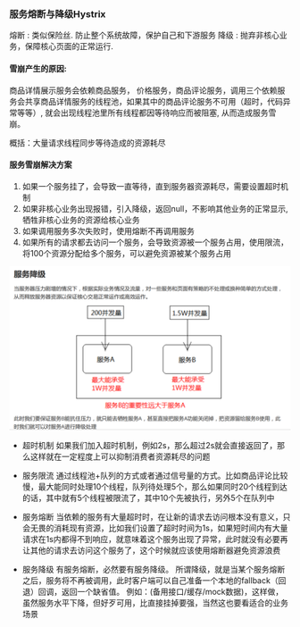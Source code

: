 ### 服务熔断与降级Hystrix

熔断 : 类似保险丝. 防止整个系统故障，保护自己和下游服务
降级 : 抛弃非核心业务，保障核心页面的正常运行.

#### 雪崩产生的原因:
商品详情展示服务会依赖商品服务， 价格服务，商品评论服务，调用三个依赖服务会共享商品详情服务的线程池，如果其中的商品评论服务不可用（超时，代码异常等等）, 就会出现线程池里所有线程都因等待响应而被阻塞, 从而造成服务雪崩。

概括：大量请求线程同步等待造成的资源耗尽



#### 服务雪崩解决方案

1. 如果一个服务挂了，会导致一直等待，直到服务器资源耗尽，需要设置超时机制
2. 如果非核心业务出现报错，引入降级，返回null，不影响其他业务的正常显示,牺牲非核心业务的资源给核心业务
3. 如果调用服务多次失败时，使用熔断不再调用服务
4. 如果所有的请求都去访问一个服务，会导致资源被一个服务占用，使用限流，将100个资源分配给多个服务，可以避免资源被某个服务占用

![](../assets/01_草稿-9dd0cb9d.png)

* 超时机制
如果我们加入超时机制，例如2s，那么超过2s就会直接返回了，那么这样就在一定程度上可以抑制消费者资源耗尽的问题

* 服务限流
通过线程池+队列的方式或者通过信号量的方式。比如商品评论比较慢，最大能同时处理10个线程，队列待处理5个，那么如果同时20个线程到达的话，其中就有5个线程被限流了，其中10个先被执行，另外5个在队列中

* 服务熔断
当依赖的服务有大量超时时，在让新的请求去访问根本没有意义，只会无畏的消耗现有资源，比如我们设置了超时时间为1s，如果短时间内有大量请求在1s内都得不到响应，就意味着这个服务出现了异常，此时就没有必要再让其他的请求去访问这个服务了，这个时候就应该使用熔断器避免资源浪费

* 服务降级
有服务熔断，必然要有服务降级。
所谓降级，就是当某个服务熔断之后，服务将不再被调用，此时客户端可以自己准备一个本地的fallback（回退）回调，返回一个缺省值。 例如：(备用接口/缓存/mock数据)，这样做，虽然服务水平下降，但好歹可用，比直接挂掉要强，当然这也要看适合的业务场景
